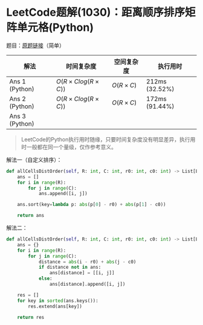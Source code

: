 # LeetCode题解(1030)：距离顺序排序矩阵单元格(Python)

题目：[原题链接](https://leetcode-cn.com/problems/matrix-cells-in-distance-order/)（简单）

| 解法           | 时间复杂度       | 空间复杂度 | 执行用时       |
| -------------- | ---------------- | ---------- | -------------- |
| Ans 1 (Python) | $O(R×Clog(R×C))$ | $O(R×C)$   | 212ms (32.52%) |
| Ans 2 (Python) | $O(R×Clog(R×C))$ | $O(R×C)$   | 172ms (91.44%) |
| Ans 3 (Python) |                  |            |                |

>  LeetCode的Python执行用时随缘，只要时间复杂度没有明显差异，执行用时一般都在同一个量级，仅作参考意义。

解法一（自定义排序）：

```python
def allCellsDistOrder(self, R: int, C: int, r0: int, c0: int) -> List[List[int]]:
    ans = []
    for i in range(R):
        for j in range(C):
            ans.append([i, j])

    ans.sort(key=lambda p: abs(p[0] - r0) + abs(p[1] - c0))

    return ans
```

解法二：

```python
def allCellsDistOrder(self, R: int, C: int, r0: int, c0: int) -> List[List[int]]:
    ans = {}
    for i in range(R):
        for j in range(C):
            distance = abs(i - r0) + abs(j - c0)
            if distance not in ans:
                ans[distance] = [[i, j]]
            else:
                ans[distance].append([i, j])

    res = []
    for key in sorted(ans.keys()):
        res.extend(ans[key])

    return res
```